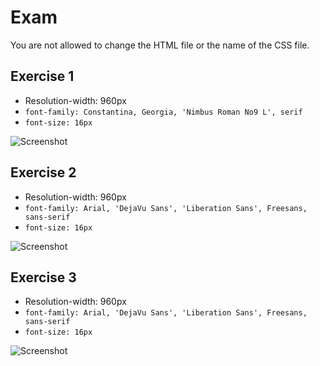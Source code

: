 # Exam

You are not allowed to change the HTML file or the name of the CSS file.

## Exercise 1
* Resolution-width: 960px
* `font-family: Constantina, Georgia, 'Nimbus Roman No9 L', serif`
* `font-size: 16px`

![Screenshot](https://raw.github.com/jasssonpet/TelerikAcademy/master/WebDesign/2.CSSStyling/7.Exam/1.Carousel/index.png)

## Exercise 2

* Resolution-width: 960px
* `font-family: Arial, 'DejaVu Sans', 'Liberation Sans', Freesans, sans-serif`
* `font-size: 16px`

![Screenshot](https://raw.github.com/jasssonpet/TelerikAcademy/master/WebDesign/2.CSSStyling/7.Exam/2.Presentations/index.png)

## Exercise 3

* Resolution-width: 960px
* `font-family: Arial, 'DejaVu Sans', 'Liberation Sans', Freesans, sans-serif`
* `font-size: 16px`

![Screenshot](https://raw.github.com/jasssonpet/TelerikAcademy/master/WebDesign/2.CSSStyling/7.Exam/3.FiveHops/index.png)
